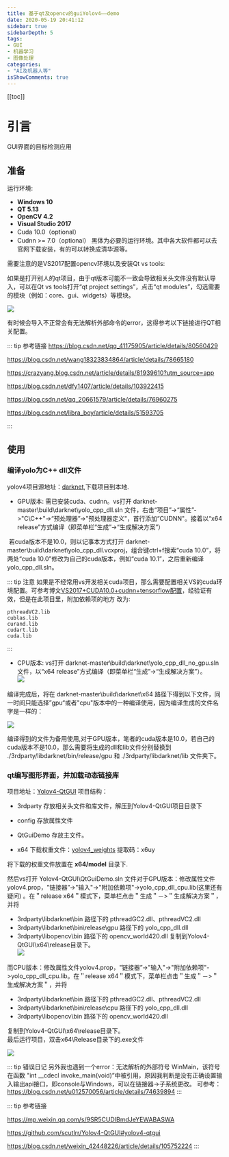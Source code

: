 ```yaml
---
title: 基于qt及opencv的guiYolov4——demo
date: 2020-05-19 20:41:12
sidebar: true
sidebarDepth: 5
tags:
- GUI
- 机器学习
- 图像处理
categories:
- "AI及机器人等"
isShowComments: true
---
```


[[toc]]

# 引言
GUI界面的目标检测应用
## 准备
运行环境:
- **Windows 10**
- **QT 5.13**
- **OpenCV 4.2**
- **Visual Studio 2017**
- Cuda 10.0（optional）
- Cudnn >= 7.0（optional）
黑体为必要的运行环境。其中各大软件都可以去官网下载安装，有的可以转换成清华源等。<br/>

需要注意的是VS2017配置opencv环境以及安装Qt vs tools:<br/>

如果是打开别人的qt项目，由于qt版本可能不一致会导致相关头文件没有默认导入，可以在Qt vs tools打开“qt project settings”，点击“qt modules”，勾选需要的模块（例如：core、gui、widgets）等模块。

![](https://img-blog.csdnimg.cn/20200425183646775.png?x-oss-process=image/watermark,type_ZmFuZ3poZW5naGVpdGk,shadow_10,text_aHR0cHM6Ly9ibG9nLmNzZG4ubmV0L3dlaXhpbl80MjQ0ODIyNg==,size_16,color_FFFFFF,t_70)

有时候会导入不正常会有无法解析外部命令的error，这得参考以下链接进行QT相关配置。<br/>

::: tip 参考链接
https://blog.csdn.net/qq_41175905/article/details/80560429

https://blog.csdn.net/wang18323834864/article/details/78665180

https://crazyang.blog.csdn.net/article/details/81939610?utm_source=app

https://blog.csdn.net/dfy1407/article/details/103922415

https://blog.csdn.net/qq_20661579/article/details/76960275

https://blog.csdn.net/libra_boy/article/details/51593705

:::


## 使用
### 编译yolo为C++ dll文件
yolov4项目源地址：[darknet](https://github.com/AlexeyAB/darknet),下载项目到本地.<br/>


- GPU版本: 需已安装cuda、cudnn。vs打开  darknet-master\build\darknet\yolo_cpp_dll.sln 文件，右击“项目”->“属性”->"C\C++"->“预处理器”->"预处理器定义"，首行添加“CUDNN"。接着以“x64  release”方式编译（即菜单栏“生成”->“生成解决方案”）<br/>


​ 若cuda版本不是10.0，则以记事本方式打开  darknet-master\build\darknet\yolo_cpp_dll.vcxproj，组合键ctrl+f搜索“cuda 10.0”，将两处“cuda 10.0”修改为自己的cuda版本，例如“cuda 10.1”，之后重新编译yolo_cpp_dll.sln。

::: tip 注意
如果是不经常用vs开发相关cuda项目，那么需要配置相关VS的cuda环境配置。可参考博文[VS2017+CUDA10.0+cudnn+tensorflow配置](https://blog.csdn.net/threefourly/article/details/84492563)，经验证有效，但是在此项目里，附加依赖项的地方
改为:<br>
```
pthreadVC2.lib
cublas.lib
curand.lib
cudart.lib
cuda.lib

```

:::
- CPU版本:  vs打开 darknet-master\build\darknet\yolo_cpp_dll_no_gpu.sln 文件，以“x64  release”方式编译（即菜单栏“生成”->“生成解决方案”）。<br/>
![](https://img-blog.csdnimg.cn/2020042809520248.png?x-oss-process=image/watermark,type_ZmFuZ3poZW5naGVpdGk,shadow_10,text_aHR0cHM6Ly9ibG9nLmNzZG4ubmV0L3dlaXhpbl80MjQ0ODIyNg==,size_16,color_FFFFFF,t_70)

编译完成后，将在 darknet-master\build\darknet\x64 路径下得到以下文件，同一时间只能选择”gpu“或者"cpu"版本中的一种编译使用，因为编译生成的文件名字是一样的：

![](https://img-blog.csdnimg.cn/20200425185854261.png)


编译得到的文件为备用使用,对于GPU版本，笔者的cuda版本是10.0，若自己的cuda版本不是10.0，那么需要将生成的dll和lib文件分别替换到  ./3rdparty/libdarknet/bin/release/gpu   和   ./3rdparty/libdarknet/lib   文件夹下。


### qt编写图形界面，并加载动态链接库
项目地址：[Yolov4-QtGUI](https://github.com/LJoson/Yolov4_GUIdemo)
项目结构：
-   3rdparty 存放相关头文件和库文件，解压到Yolov4-QtGUI项目目录下

-   config 存放属性文件

-   QtGuiDemo 存放主文件。

-   x64   下载权重文件：[yolov4_weights](https://pan.baidu.com/s/1_utwehFeFzgYgp8aBTeyvw
)  提取码：x6uy <br/>

将下载的权重文件放置在  **x64/model**  目录下.<br>

然后vs打开  Yolov4-QtGUI\QtGuiDemo.sln 文件对于GPU版本：修改属性文件yolov4.prop，"链接器”->"输入"->"附加依赖项"->yolo_cpp_dll_cpu.lib(这里还有疑问) 。在＂release x64＂模式下，菜单栏点击＂生成＂－>＂生成解决方案＂，并将
-  3rdparty\libdarknet\bin 路径下的  pthreadGC2.dll、pthreadVC2.dll
-  3rdparty\libdarknet\bin\release\gpu 路径下的 yolo_cpp_dll.dll
-  3rdparty\libopencv\bin 路径下的  opencv_world420.dll
复制到Yolov4-QtGUI\x64\release目录下。<br/>
![](https://img-blog.csdnimg.cn/20200428104322320.png?x-oss-process=image/watermark,type_ZmFuZ3poZW5naGVpdGk,shadow_10,text_aHR0cHM6Ly9ibG9nLmNzZG4ubmV0L3dlaXhpbl80MjQ0ODIyNg==,size_16,color_FFFFFF,t_70)

​ 而CPU版本：修改属性文件yolov4.prop，"链接器”->"输入"->"附加依赖项"->yolo_cpp_dll_cpu.lib。在＂release x64＂模式下，菜单栏点击＂生成＂－>＂生成解决方案＂，并将
-  3rdparty\libdarknet\bin 路径下的  pthreadGC2.dll、pthreadVC2.dll
-  3rdparty\libdarknet\bin\release\cpu 路径下的 yolo_cpp_dll.dll
-  3rdparty\libopencv\bin 路径下的  opencv_world420.dll

复制到Yolov4-QtGUI\x64\release目录下。<br/>
最后运行项目，双击x64\Release目录下的.exe文件

![](/img/cs/GUI/1.PNG)


::: tip 错误日记
另外我也遇到一个error：无法解析的外部符号 WinMain，该符号在函数 "int __cdecl invoke_main(void)”中被引用，原因我判断是没有正确设置输入输出api接口，即console与Windows，可以在链接器->子系统更改。
可参考：https://blog.csdn.net/u012570056/article/details/74639894
:::

::: tip 参考链接

https://mp.weixin.qq.com/s/9SR5CUDIBmdJeYEWABASWA

https://github.com/scutlrr/Yolov4-QtGUI#yolov4-qtgui

https://blog.csdn.net/weixin_42448226/article/details/105752224
:::
